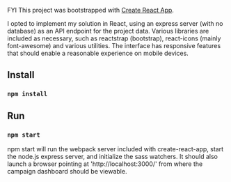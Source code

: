 FYI This project was bootstrapped with [Create React App](https://github.com/facebookincubator/create-react-app).


I opted to implement my solution in React, using an express server (with no database) as an API endpoint for the project data. Various libraries are included as necessary, such as reactstrap (bootstrap), react-icons (mainly font-awesome) and various utilities. The interface has responsive features that should enable a reasonable experience on mobile devices.


## Install
### `npm install`

## Run
### `npm start`
npm start will run the webpack server included with create-react-app, start the node.js express server, and initialize the sass watchers. It should also launch a browser pointing at 'http://localhost:3000/' from where the campaign dashboard should be viewable.
